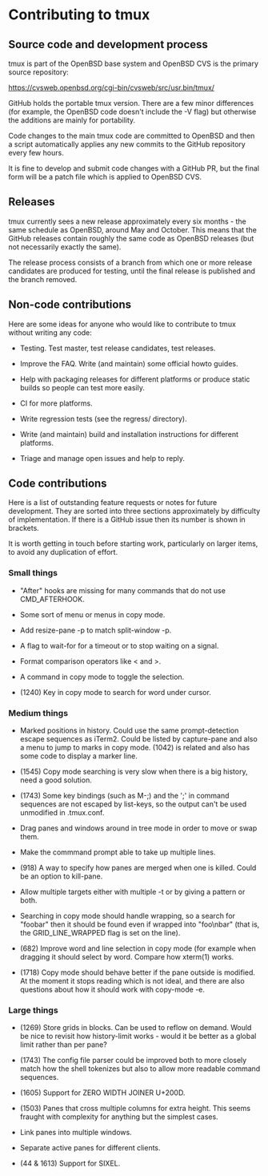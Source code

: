 # Contributing to tmux

## Source code and development process

tmux is part of the OpenBSD base system and OpenBSD CVS is the primary source
repository:

https://cvsweb.openbsd.org/cgi-bin/cvsweb/src/usr.bin/tmux/

GitHub holds the portable tmux version. There are a few minor differences (for
example, the OpenBSD code doesn't include the -V flag) but otherwise the
additions are mainly for portability.

Code changes to the main tmux code are committed to OpenBSD and then a script
automatically applies any new commits to the GitHub repository every few hours.

It is fine to develop and submit code changes with a GitHub PR, but the final
form will be a patch file which is applied to OpenBSD CVS.

## Releases

tmux currently sees a new release approximately every six months - the same
schedule as OpenBSD, around May and October. This means that the GitHub
releases contain roughly the same code as OpenBSD releases (but not necessarily
exactly the same).

The release process consists of a branch from which one or more release
candidates are produced for testing, until the final release is published and
the branch removed.

## Non-code contributions

Here are some ideas for anyone who would like to contribute to tmux without
writing any code:

- Testing. Test master, test release candidates, test releases.

- Improve the FAQ. Write (and maintain) some official howto guides.

- Help with packaging releases for different platforms or produce static builds
  so people can test more easily.

- CI for more platforms.

- Write regression tests (see the regress/ directory).

- Write (and maintain) build and installation instructions for different platforms.

- Triage and manage open issues and help to reply.

## Code contributions

Here is a list of outstanding feature requests or notes for future
development. They are sorted into three sections approximately by difficulty of
implementation. If there is a GitHub issue then its number is shown in
brackets.

It is worth getting in touch before starting work, particularly on larger
items, to avoid any duplication of effort.

### Small things

- "After" hooks are missing for many commands that do not use CMD_AFTERHOOK.

- Some sort of menu or menus in copy mode.

- Add resize-pane -p to match split-window -p.

- A flag to wait-for for a timeout or to stop waiting on a signal.

- Format comparison operators like < and >.

- A command in copy mode to toggle the selection.

- (1240) Key in copy mode to search for word under cursor.

### Medium things

- Marked positions in history. Could use the same prompt-detection escape
  sequences as iTerm2. Could be listed by capture-pane and also a menu to jump
  to marks in copy mode. (1042) is related and also has some code to display a
  marker line.

- (1545) Copy mode searching is very slow when there is a big history, need a
  good solution.

- (1743) Some key bindings (such as M-;) and the ';' in command sequences are
  not escaped by list-keys, so the output can't be used unmodified in
  .tmux.conf.

- Drag panes and windows around in tree mode in order to move or swap them.

- Make the commmand prompt able to take up multiple lines.

- (918) A way to specify how panes are merged when one is killed. Could be an
  option to kill-pane.

- Allow multiple targets either with multiple -t or by giving a pattern or both.

- Searching in copy mode should handle wrapping, so a search for "foobar" then
  it should be found even if wrapped into "foo\nbar" (that is, the
  GRID_LINE_WRAPPED flag is set on the line).

- (682) Improve word and line selection in copy mode (for example when dragging
  it should select by word. Compare how xterm(1) works.

- (1718) Copy mode should behave better if the pane outside is modified. At the
  moment it stops reading which is not ideal, and there are also questions
  about how it should work with copy-mode -e.

### Large things

- (1269) Store grids in blocks. Can be used to reflow on demand. Would be nice
  to revisit how history-limit works - would it be better as a global limit
  rather than per pane?

- (1743) The config file parser could be improved both to more closely match
  how the shell tokenizes but also to allow more readable command sequences.

- (1605) Support for ZERO WIDTH JOINER U+200D.

- (1503) Panes that cross multiple columns for extra height. This seems fraught
  with complexity for anything but the simplest cases.

- Link panes into multiple windows.

- Separate active panes for different clients.

- (44 & 1613) Support for SIXEL.
